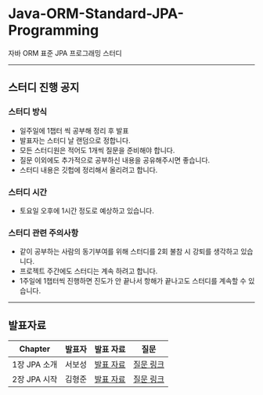 # Java-ORM-Standard-JPA-Programming
자바 ORM 표준 JPA 프로그래밍 스터디

---

## 스터디 진행 공지
### 스터디 방식
- 일주일에 1챕터 씩 공부해 정리 후 발표
- 발표자는 스터디 날 랜덤으로 정합니다.
- 모든 스터디원은 적어도 1개씩 질문을 준비해야 합니다.
- 질문 이외에도 추가적으로 공부하신 내용을 공유해주시면 좋습니다.
- 스터디 내용은 깃헙에 정리해서 올리려고 합니다.
### 스터디 시간
- 토요일 오후에 1시간 정도로 예상하고 있습니다.
### 스터디 관련 주의사항
- 같이 공부하는 사람의 동기부여를 위해 스터디를 2회 불참 시 강퇴를 생각하고 있습니다.
- 프로젝트 주간에도 스터디는 계속 하려고 합니다.
- 1주일에 1챕터씩 진행하면 진도가 안 끝나서 항해가 끝나고도 스터디를 계속할 수 있습니다.

---

## 발표자료 
| Chapter | 발표자 | 발표 자료 | 질문
| --- | --- | --- | --- |
| 1장 JPA 소개 | 서보성 | [발표 자료](./1장/README.md)   | [질문 링크](https://github.com/yanJuicy-study/Java-ORM-Standard-JPA-Programming/issues/1)
| 2장 JPA 시작 | 김형준 | [발표 자료](./2장/README.md)   | [질문 링크](https://github.com/yanJuicy-study/Java-ORM-Standard-JPA-Programming/issues/2)


